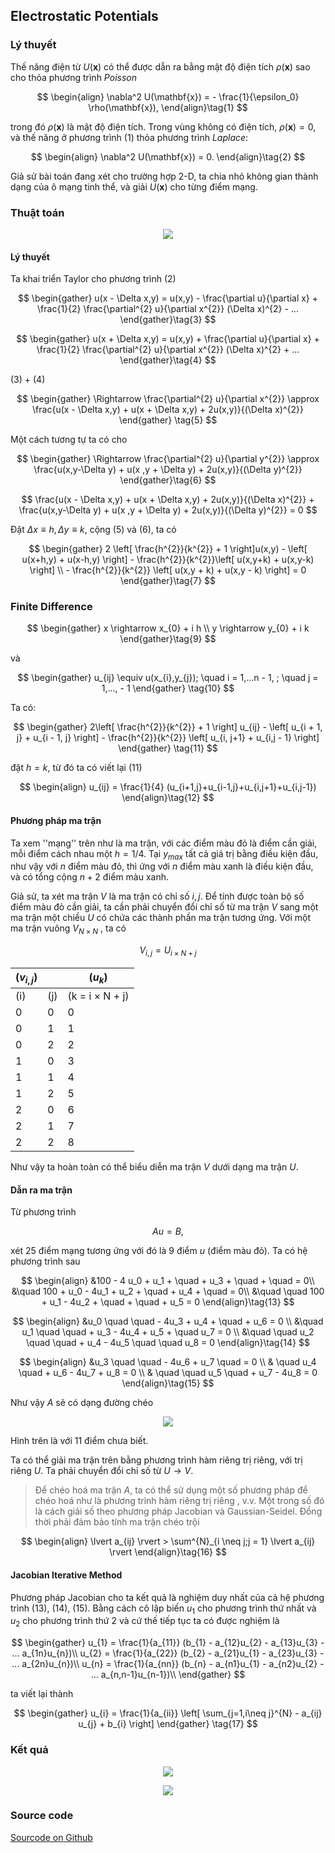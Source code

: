 ## Electrostatic Potentials

### Lý thuyết

Thế năng điện từ $U(\mathbf{x})$ có thể được dẫn ra bằng mật độ điện tích $\rho(\mathbf{x})$ sao cho thỏa phương trình $\textit{Poisson}$

$$
\begin{align}
	\nabla^2 U(\mathbf{x}) = - \frac{1}{\epsilon_0} \rho(\mathbf{x}),
\end{align}\tag{1}
$$

trong đó $\rho(\mathbf{x})$ là mật độ điện tích. Trong vùng không có điện tích, $\rho(\mathbf{x})=0$, và thế năng ở phương trình (1) thỏa phương trình $Laplace$:

$$
\begin{align}
	\nabla^2 U(\mathbf{x}) = 0.
\end{align}\tag{2}
$$

Giả sử bài toán đang xét cho trường hợp 2-D, ta chia nhỏ không gian thành dạng của ô mạng tinh thể, và giải $U(\mathbf{x})$ cho từng điểm mạng.

### Thuật toán

<p align="center">
  <img src="latiice.png" />
</p>

#### Lý thuyết

Ta khai triển Taylor cho phương trình (2)

$$
\begin{gather}
	u(x - \Delta x,y) = u(x,y) - \frac{\partial u}{\partial x} + \frac{1}{2} \frac{\partial^{2} u}{\partial x^{2}} (\Delta x)^{2} - ...
\end{gather}\tag{3}
$$

$$
\begin{gather}
    u(x + \Delta x,y) = u(x,y) + \frac{\partial u}{\partial x} + \frac{1}{2} \frac{\partial^{2} u}{\partial x^{2}} (\Delta x)^{2} + ...
\end{gather}\tag{4}
$$

(3) + (4)

$$
\begin{gather}
    \Rightarrow \frac{\partial^{2} u}{\partial x^{2}} \approx \frac{u(x - \Delta x,y) + u(x + \Delta x,y) + 2u(x,y)}{(\Delta x)^{2}}
\end{gather} \tag{5}
$$

Một cách tương tự ta có cho

$$
\begin{gather}
    \Rightarrow \frac{\partial^{2} u}{\partial y^{2}} \approx \frac{u(x,y-\Delta y) + u(x ,y + \Delta y) + 2u(x,y)}{(\Delta y)^{2}}
\end{gather}\tag{6}
$$

$$
\frac{u(x - \Delta x,y) + u(x + \Delta x,y) + 2u(x,y)}{(\Delta x)^{2}} + \frac{u(x,y-\Delta y) + u(x ,y + \Delta y) + 2u(x,y)}{(\Delta y)^{2}} = 0
$$

Đặt $\Delta x \equiv h, \Delta y \equiv k$, cộng (5) và (6), ta có

$$
\begin{gather}
	2 \left[ \frac{h^{2}}{k^{2}} + 1 \right]u(x,y) - \left[ u(x+h,y) + u(x-h,y) \right] - \frac{h^{2}}{k^{2}}\left[ u(x,y+k) + u(x,y-k) \right] \\
	- \frac{h^{2}}{k^{2}} \left[ u(x,y + k) + u(x,y - k)  \right] = 0
\end{gather}\tag{7}
$$

### Finite Difference

$$
\begin{gather}
	x \rightarrow x_{0} + i h  \\
	y \rightarrow y_{0} + i k
\end{gather}\tag{9}
$$

và

$$
\begin{gather}
u_{ij} \equiv u(x_{i},y_{j}); \quad i = 1,...n - 1, ; \quad j = 1,..., - 1
\end{gather} \tag{10}
$$

Ta có:

$$
\begin{gather}
2\left[ \frac{h^{2}}{k^{2}} + 1 \right] u_{ij} - \left[ u_{i + 1, j} + u_{i - 1, j} \right] - \frac{h^{2}}{k^{2}} \left[ u_{i, j+1} + u_{i,j - 1} \right]
\end{gather} \tag{11}
$$

đặt $h=k$, từ đó ta có viết lại (11)

$$
\begin{align}
    u_{ij} = \frac{1}{4} (u_{i+1,j}+u_{i-1,j}+u_{i,j+1}+u_{i,j-1})
\end{align}\tag{12}
$$

#### Phương pháp ma trận

Ta xem ''mạng'' trên như là ma trận, với các điểm màu đỏ là điểm cần giải, mỗi điểm cách nhau một $h = 1/4$. Tại $y_{max}$ tất cả giá trị bằng điều kiện đầu, như vậy với $n$ điểm màu đỏ, thì ứng với $n$ điểm màu xanh là điều kiện đầu, và có tổng cộng $n+2$ điểm màu xanh.

Giả sử, ta xét ma trận $V$ là ma trận có chỉ số $i,j$. Để tính được toàn bộ số điểm màu đỏ cần giải, ta cần phải chuyển đổi chỉ số từ ma trận $V$ sang một ma trận một chiều $U$ có chứa các thành phần ma trận tương ứng. Với một ma trận vuông $V_{N\times N}$ , ta có

$$
V_{i,j} = U_{i\times N + j}
$$

| \($v_{i,j}$\) |       | \($u_{k}$\)              |
| ------------- | ----- | ------------------------ |
| \(i\)         | \(j\) | \(k = i $\times$ N + j\) |
| 0             | 0     | 0                        |
| 0             | 1     | 1                        |
| 0             | 2     | 2                        |
| 1             | 0     | 3                        |
| 1             | 1     | 4                        |
| 1             | 2     | 5                        |
| 2             | 0     | 6                        |
| 2             | 1     | 7                        |
| 2             | 2     | 8                        |

Như vậy ta hoàn toàn có thể biểu diễn ma trận $V$ dưới dạng ma trận $U$.

#### Dẫn ra ma trận

Từ phương trình

$$
A u = B,
$$

xét 25 điểm mạng tương ứng với đó là 9 điểm $u$ (điểm màu đỏ). Ta có hệ phương trình sau

$$
\begin{align}
&100  - 4 u_0 + u_1 + \quad + u_3 + \quad + \quad = 0\\
&\quad  100 + u_0 - 4u_1 + u_2 + \quad + u_4 + \quad = 0\\
&\quad  \quad  100 + u_1 - 4u_2 + \quad + \quad + u_5 = 0
\end{align}\tag{13}
$$

$$
\begin{align}
&u_0 \quad \quad - 4u_3 + u_4 + \quad + u_6 = 0 \\
&\quad u_1 \quad \quad + u_3 - 4u_4 + u_5 + \quad u_7 = 0 \\
&\quad \quad u_2 \quad \quad + u_4 - 4u_5 \quad \quad u_8 = 0
\end{align}\tag{14}
$$

$$
\begin{align}
&u_3 \quad \quad - 4u_6 + u_7 \quad = 0 \\
& \quad u_4 \quad + u_6 - 4u_7 + u_8 = 0 \\
& \quad \quad u_5  \quad + u_7 - 4u_8 = 0
\end{align}\tag{15}
$$

Như vậy $A$ sẽ có dạng đường chéo

<p align="center">
  <img src="amatrix.png" />
</p>

Hình trên là với $11$ điểm chưa biết.

Ta có thể giải ma trận trên bằng phương trình hàm riêng trị riêng, với trị riêng $U$. Ta phải chuyển đổi chỉ số từ $U\rightarrow V$.

> Để chéo hoá ma trận $A$, ta có thể sử dụng một số phương pháp để chéo hoá như là phương trình hàm riêng trị riêng , v.v. Một trong số đó là cách giải số theo phương pháp Jacobian và Gaussian-Seidel. Đồng thời phải đảm bảo tính ma trận chéo trội

$$
\begin{align}
 \lvert a_{ij} \rvert > \sum^{N}_{i \neq j;j = 1} \lvert a_{ij} \rvert
\end{align}\tag{16}
$$

#### Jacobian Iterative Method

Phương pháp Jacobian cho ta kết quả là nghiệm duy nhất của cả hệ phương trình (13), (14), (15). Bằng cách cô lập biến $u_{1}$ cho phương trình thứ nhất và $u_{2}$ cho phương trình thứ 2 và cứ thế tiếp tục ta có được nghiệm là

$$
\begin{gather}
u_{1} = \frac{1}{a_{11}} (b_{1} - a_{12}u_{2} - a_{13}u_{3} - ... a_{1n}u_{n})\\
u_{2} = \frac{1}{a_{22}} (b_{2} - a_{21}u_{1} - a_{23}u_{3} - ... a_{2n}u_{n})\\
u_{n} = \frac{1}{a_{nn}} (b_{n} - a_{n1}u_{1} - a_{n2}u_{2} - ... a_{n,n-1}u_{n-1})\\
\end{gather}
$$

ta viết lại thành

$$
\begin{gather}
u_{i} = \frac{1}{a_{ii}} \left[ \sum_{j=1,i\neq j}^{N} - a_{ij} u_{j} + b_{i} \right]
\end{gather} \tag{17}
$$

### Kết quả

<p align="center">
  <img src="ElectricPotentials.png"/>
</p>

<p align="center">
  <img src="ElectricPotentialsData.png"/>
</p>

### Source code

[Sourcode on Github](https://github.com/nguyn21012003/homework-for-pptt/tree/main/buoi_7_3110)
